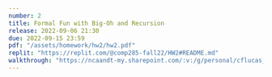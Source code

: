```yaml
---
number: 2
title: Formal Fun with Big-Oh and Recursion
release: 2022-09-06 21:30
due: 2022-09-15 23:59
pdf: "/assets/homework/hw2/hw2.pdf"
replit: "https://replit.com/@comp285-fall22/HW2#README.md"
walkthrough: "https://ncaandt-my.sharepoint.com/:v:/g/personal/cflucas_ncat_edu/EcIdeG72lItHtinp1YIS2gsBCeG8sJSVQpGVw9V0_IxRlQ?e=ZWjxaT"
---
```

